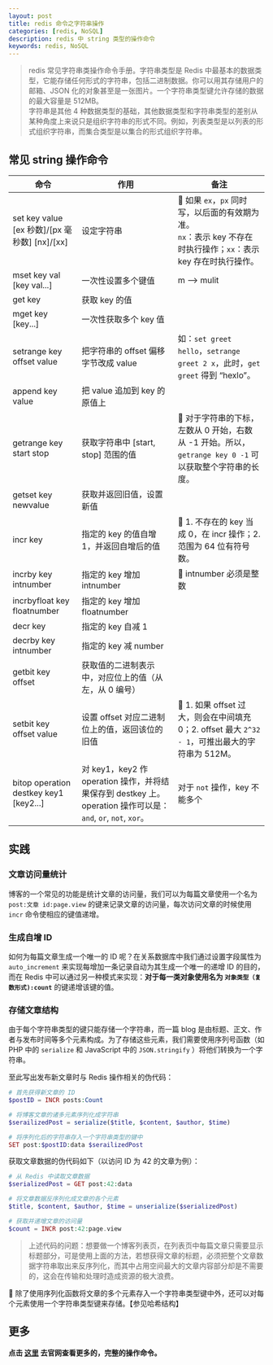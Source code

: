 ```yaml
---
layout: post
title: redis 命令之字符串操作
categories: [redis, NoSQL]
description: redis 中 string 类型的操作命令
keywords: redis, NoSQL
---
```


> redis 常见字符串类操作命令手册。字符串类型是 Redis 中最基本的数据类型，它能存储任何形式的字符串，包括二进制数据。你可以用其存储用户的邮箱、JSON 化的对象甚至是一张图片。一个字符串类型键允许存储的数据的最大容量是 512MB。  
> 字符串是其他 4 种数据类型的基础，其他数据类型和字符串类型的差别从某种角度上来说只是组织字符串的形式不同。例如，列表类型是以列表的形式组织字符串，而集合类型是以集合的形式组织字符串。

## 常见 string 操作命令

命令 | 作用 | 备注
----| ----- | ------
set key value [ex 秒数]/[px 毫秒数] [nx]/[xx] | 设定字符串 | :bell: 如果 `ex`，`px` 同时写，以后面的有效期为准。<br/> `nx`：表示 key 不存在时执行操作；`xx`：表示 key 存在时执行操作。
mset key val [key val...] | 一次性设置多个键值 | m --> mulit
get key | 获取 key 的值 |
mget key [key...] | 一次性获取多个 key 值 |
setrange key offset value | 把字符串的 offset 偏移字节改成 value | 如：`set greet hello`，`setrange greet 2 x`，此时，`get greet` 得到 “hexlo”。
append key value | 把 value 追加到 key 的原值上 |
getrange key start stop | 获取字符串中 [start, stop] 范围的值 | :bell: 对于字符串的下标，左数从 0 开始，右数从 -1 开始。所以，`getrange key 0 -1` 可以获取整个字符串的长度。
getset key newvalue | 获取并返回旧值，设置新值 |
incr key | 指定的 key 的值自增 1，并返回自增后的值 | :bell: 1. 不存在的 key 当成 0，在 incr 操作；2. 范围为 64 位有符号数。
incrby key intnumber | 指定的 key 增加 intnumber | :bell: intnumber 必须是整数
incrbyfloat key floatnumber | 指定的 key 增加 floatnumber |
decr key | 指定的 key 自减 1 |
decrby key intnumber | 指定的 key 减 number |
getbit key offset | 获取值的二进制表示中，对应位上的值（从左，从 0 编号） |
setbit key offset value | 设置 offset 对应二进制位上的值，返回该位的旧值 | :bell: 1. 如果 offset 过大，则会在中间填充 0；2. offset 最大 `2^32 - 1`，可推出最大的字符串为 512M。
bitop operation destkey key1 [key2...] | 对 key1，key2 作 operation 操作，并将结果保存到 destkey 上。 operation 操作可以是：`and`, `or`, `not`, `xor`。| 对于 `not` 操作，key 不能多个

## 实践

### 文章访问量统计

博客的一个常见的功能是统计文章的访问量，我们可以为每篇文章使用一个名为 `post:文章 id:page.view` 的键来记录文章的访问量，每次访问文章的时候使用 `incr` 命令使相应的键值递增。

### 生成自增 ID

如何为每篇文章生成一个唯一的 ID 呢？在关系数据库中我们通过设置字段属性为 `auto_increment` 来实现每增加一条记录自动为其生成一个唯一的递增 ID 的目的，而在 Redis 中可以通过另一种模式来实现：**对于每一类对象使用名为 `对象类型（复数形式):count`** 的键递增该键的值。

### 存储文章结构

由于每个字符串类型的键只能存储一个字符串，而一篇 blog 是由标题、正文、作者与发布时间等多个元素构成。为了存储这些元素，我们需要使用序列号函数（如 PHP 中的 `serialize` 和 JavaScript 中的 `JSON.stringify` ）将他们转换为一个字符串。

至此写出发布新文章时与 Redis 操作相关的伪代码：

```php
# 首先获得新文章的 ID
$postID = INCR posts:Count

# 将博客文章的诸多元素序列化成字符串
$serailizedPost = serialize($title, $content, $author, $time)

# 将序列化后的字符串存入一个字符串类型的键中
SET post:$postID:data $serailizedPost
```

获取文章数据的伪代码如下（以访问 ID 为 42 的文章为例）：

```php
# 从 Redis 中读取文章数据
$serializedPost = GET post:42:data

# 将文章数据反序列化成文章的各个元素
$title, $content, $author, $time = unserialize($serializedPost)

# 获取并递增文章的访问量
$count = INCR post:42:page.view
```

> 上述代码的问题：想要做一个博客列表页，在列表页中每篇文章只需要显示标题部分，可是使用上面的方法，若想获得文章的标题，必须把整个文章数据字符串取出来反序列化，而其中占用空间最大的文章内容部分却是不需要的，这会在传输和处理时造成资源的极大浪费。

:memo: 除了使用序列化函数将文章的多个元素存入一个字符串类型键中外，还可以对每个元素使用一个字符串类型键来存储。【参见哈希结构】

## 更多

**点击 [这里](http://redis.io/commands) 去官网查看更多的，完整的操作命令。**
